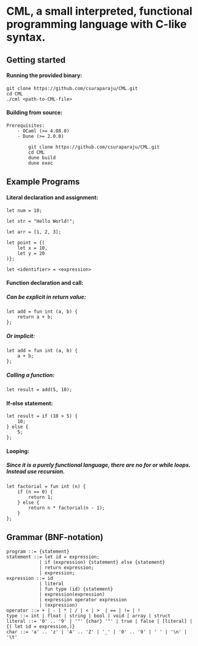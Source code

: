 # CML, a small interpreted, functional programming language with C-like syntax. 

## Getting started

#### Running the provided binary:
    
    git clone https://github.com/csuraparaju/CML.git
    cd CML
    ./cml <path-to-CML-file>

#### Building from source:
    Prerequisites:
        - OCaml (>= 4.08.0)
        - Dune (>= 2.0.0)

            git clone https://github.com/csuraparaju/CML.git
            cd CML
            dune build
            dune exec


## Example Programs

#### Literal declaration and assignment: 
    let num = 10;

    let str = "Hello World!";

    let arr = [1, 2, 3];

    let point = {(
        let x = 10,
        let y = 20
    )};

    let <identifier> = <expression>

#### Function declaration and call:
##### Can be explicit in return value: 

    let add = fun int (a, b) {
        return a + b;
    };

##### Or implicit:
    
    let add = fun int (a, b) {
        a + b;
    };  

##### Calling a function:
    let result = add(5, 10);



#### If-else statement:

    let result = if (10 > 5) {
        10;
    } else {
        5;
    };

#### Looping:
##### Since it is a purely functional language, there are no for or while loops. Instead use recursion. 
    let factorial = fun int (n) {
        if (n == 0) {
            return 1;
        } else {
            return n * factorial(n - 1);
        }
    }; 

## Grammar (BNF-notation)

    program ::= {statement}
    statement ::= let id = expression;
                | if (expression) {statement} else {statement}
                | return expression;
                | expression;
    expression ::= id
                | literal
                | fun type (id) {statement}
                | expression(expression)
                | expression operator expression
                | (expression)
    operator ::= + | - | * | / | < | >  | == | != | ! 
    type ::= int | float | string | bool | void | array | struct 
    literal ::= '0' .. '9' | '"' {char} '"' | true | false | [literal] | {( let id = expression,)}
    char ::= 'a' .. 'z' | 'A' .. 'Z' | '_' | '0' .. '9' | ' ' | '\n' | '\t'

   